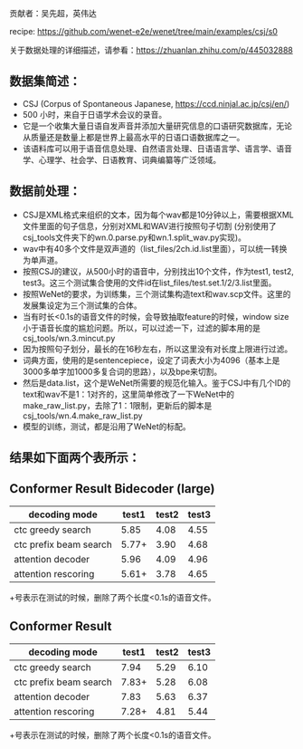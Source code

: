 贡献者：吴先超，英伟达

recipe: https://github.com/wenet-e2e/wenet/tree/main/examples/csj/s0

关于数据处理的详细描述，请参看：https://zhuanlan.zhihu.com/p/445032888

## 数据集简述：
* CSJ (Corpus of Spontaneous Japanese, https://ccd.ninjal.ac.jp/csj/en/)
* 500 小时，来自于日语学术会议的录音。
* 它是一个收集大量日语自发声音并添加大量研究信息的口语研究数据库，无论从质量还是数量上都是世界上最高水平的日语口语数据库之一。
* 该语料库可以用于语音信息处理、自然语言处理、日语语言学、语言学、语音学、心理学、社会学、日语教育、词典编纂等广泛领域。

## 数据前处理：
* CSJ是XML格式来组织的文本，因为每个wav都是10分钟以上，需要根据XML文件里面的句子信息，分别对XML和WAV进行按照句子切割 (分别使用了csj_tools文件夹下的wn.0.parse.py和wn.1.split_wav.py实现)。
* wav中有40多个文件是双声道的（list_files/2ch.id.list里面），可以统一转换为单声道。
* 按照CSJ的建议，从500小时的语音中，分别找出10个文件，作为test1, test2, test3。这三个测试集合使用的文件id在list_files/test.set.1/2/3.list里面。
* 按照WeNet的要求，为训练集，三个测试集构造text和wav.scp文件。这里的发展集设定为三个测试集的合体。
* 当有时长<0.1s的语音文件的时候，会导致抽取feature的时候，window size小于语音长度的尴尬问题。所以，可以过滤一下，过滤的脚本用的是csj_tools/wn.3.mincut.py
* 因为按照句子划分，最长的在16秒左右，所以这里没有对长度上限进行过滤。
* 词典方面，使用的是sentencepiece，设定了词表大小为4096（基本上是3000多单字加1000多复合词的思路），以及bpe来切割。
* 然后是data.list，这个是WeNet所需要的规范化输入。鉴于CSJ中有几个ID的text和wav不是1：1对齐的，这里简单修改了一下WeNet中的make_raw_list.py，去除了1：1限制，更新后的脚本是csj_tools/wn.4.make_raw_list.py
* 模型的训练，测试，都是沿用了WeNet的标配。

## 结果如下面两个表所示：

## Conformer Result Bidecoder (large)


| decoding mode                    | test1      | test2      | test3      |
|----------------------------------|------------|------------|------------|
| ctc greedy search                | 5.85       | 4.08       | 4.55       |
| ctc prefix beam search           | 5.77+      | 3.90       | 4.68       |
| attention decoder                | 5.96       | 4.09       | 4.96       |
| attention rescoring              | 5.61+      | 3.78       | 4.65       |

+号表示在测试的时候，删除了两个长度<0.1s的语音文件。



## Conformer Result


| decoding mode                    | test1      | test2      | test3      |
|----------------------------------|------------|------------|------------|
| ctc greedy search                | 7.94       | 5.29       | 6.10       |
| ctc prefix beam search           | 7.83+      | 5.28       | 6.08       |
| attention decoder                | 7.83       | 5.63       | 6.37       |
| attention rescoring              | 7.28+      | 4.81       | 5.44       |

+号表示在测试的时候，删除了两个长度<0.1s的语音文件。

